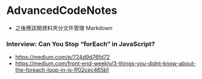 # AdvancedCodeNotes

* 之後應該開資料夾分文件管理 Markdown

### Interview: Can You Stop “forEach” in JavaScript?
* https://medium.com/p/724d9d76fd72
* https://medium.com/front-end-weekly/3-things-you-didnt-know-about-the-foreach-loop-in-js-ff02cec465b1
